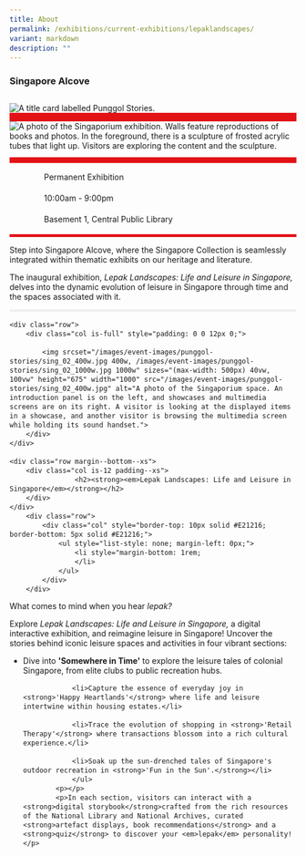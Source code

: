 ```yaml
---
title: About
permalink: /exhibitions/current-exhibitions/lepaklandscapes/
variant: markdown
description: ""
---
```

<h3><strong>Singapore Alcove </strong></h3>
<section class="section__about">
<div class="container__card">
    <div class="row">
        <div class="col is-full" style="border-bottom: 15px solid #E21216; padding: 12px 0 0 0;">
            <img srcset="/images/event-images/punggol-stories/400x160w.jpg 400w, /images/event-images/punggol-stories/1000x400w.png 1000w" sizes="(max-width: 400px) 40vw, 100vw" height="400" width="1000" src="/images/event-images/punggol-stories/400x160w.jpg" alt="A title card labelled Punggol Stories.">
        </div>
    </div>  
    <div class="row">
        <div class="col is-full" style="padding: 0 0 12px 0;">
            <img srcset="/images/event-images/punggol-stories/sing_01_400w.jpg 400w, /images/event-images/punggol-stories/sing_01_1000w.jpg 1000w" sizes="(max-width: 400px) 40vw, 100vw" height="675" width="1000" src="/images/event-images/punggol-stories/sing_01_400w.jpg" alt="A photo of the Singaporium exhibition. Walls feature reproductions of books and photos. In the foreground, there is a sculpture of frosted acrylic tubes that light up. Visitors are exploring the content and the sculpture.">
        </div>
    </div>
        <div class="row">
            <div class="col" style="border-top: 10px solid #E21216; border-bottom: 5px solid #E21216;">
                <ul style="list-style: none; margin-left: 0px;">
                    <li style="margin-bottom: 1rem;">
                        <span class="sgds-icon sgds-icon-calendar" style="font-size: 150%; display: inline-block; float: left; vertical-align: middle;"></span>
                        <div style="line-height: 150%; padding-left: 2.3rem;">Permanent Exhibition</div>
                    </li> 
                    <li style="margin-bottom: 1rem;">
                        <span class="sgds-icon sgds-icon-clock" style="font-size: 150%; display: inline-block; float: left; vertical-align: middle;"></span>
                        <div style="line-height: 150%; padding-left: 2.3rem;">10:00am - 9:00pm</div>
                    </li>          
                    <li style="margin-bottom: 1rem;">
                        <span class="sgds-icon sgds-icon-map" style="font-size: 150%; display: inline-block; float: left; vertical-align: middle;"></span>
                        <div style="line-height: 150%; padding-left: 2.3rem;">Basement 1, Central Public Library</div>
                    </li>                    
                    </ul>
            </div>
        </div>
</div>
    
<div class="container__description">
    <div class="row">
        <div class="col is-full padding--top--lg">
        <p>Step into Singapore Alcove, where the Singapore Collection is seamlessly integrated within thematic exhibits on our heritage and literature.</p><p>The inaugural exhibition, <em>Lepak Landscapes: Life and Leisure in Singapore, </em> delves into the dynamic evolution of leisure in Singapore through time and the spaces associated with it.</p>
			</div>
<div class="container__line padding--lg">
    <div class="row">
        <div class="col is-12" style="padding: 2px 0; background-color: #efefef;">
        </div>
    </div>
</div>
<div class="container__card">

    <div class="row">
        <div class="col is-full" style="padding: 0 0 12px 0;">
            
            <img srcset="/images/event-images/punggol-stories/sing_02_400w.jpg 400w, /images/event-images/punggol-stories/sing_02_1000w.jpg 1000w" sizes="(max-width: 500px) 40vw, 100vw" height="675" width="1000" src="/images/event-images/punggol-stories/sing_02_400w.jpg" alt="A photo of the Singaporium space. An introduction panel is on the left, and showcases and multimedia screens are on its right. A visitor is looking at the displayed items in a showcase, and another visitor is browsing the multimedia screen while holding its sound handset.">
        </div>
    </div>
	
    <div class="row margin--bottom--xs">
        <div class="col is-12 padding--xs">
					<h2><strong><em>Lepak Landscapes: Life and Leisure in Singapore</em></strong></h2>
        </div>
    </div>
        <div class="row">
            <div class="col" style="border-top: 10px solid #E21216; border-bottom: 5px solid #E21216;">
                <ul style="list-style: none; margin-left: 0px;">
                    <li style="margin-bottom: 1rem;
                    </li>                        
                </ul>
            </div>
        </div>
</div>
    
<div class=">
    <div class="row">
        <div class="col is-full padding--top--lg">
					<p>What comes to mind when you hear <em>lepak?</em></p>
            <p>Explore <em>Lepak Landscapes: Life and Leisure in Singapore,</em> a digital interactive exhibition, and reimagine leisure in Singapore! Uncover the stories behind iconic leisure spaces and activities in four vibrant sections:</p>
            <p>
                </p><ul>
                <li>Dive into <strong>'Somewhere in Time'</strong> to explore the leisure tales of colonial Singapore, from elite clubs to public recreation hubs.</li>

                <li>Capture the essence of everyday joy in <strong>'Happy Heartlands'</strong> where life and leisure intertwine within housing estates.</li>
                 
                <li>Trace the evolution of shopping in <strong>'Retail Therapy'</strong> where transactions blossom into a rich cultural experience.</li>
                 
                <li>Soak up the sun-drenched tales of Singapore's outdoor recreation in <strong>'Fun in the Sun'.</strong></li> 
                </ul>
            <p></p>
            <p>In each section, visitors can interact with a <strong>digital storybook</strong>crafted from the rich resources of the National Library and National Archives, curated <strong>artefact displays, book recommendations</strong> and a <strong>quiz</strong> to discover your <em>lepak</em> personality!</p>

        
</div></div></li></ul></div></div></div></div></div></section>